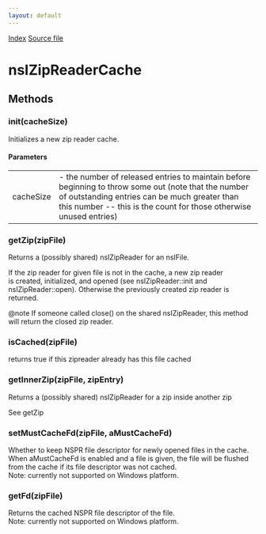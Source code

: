 ```yaml
---
layout: default
---
```

<div id='links'><a href="../index.html">Index</a>
<a href="http://dxr.mozilla.org/mozilla-central/source/modules/libjar/nsIZipReader.idl">Source file</a>
</div>

# nsIZipReaderCache #

## Methods ##

### init(cacheSize) ###
  
Initializes a new zip reader cache.   
  

#### Parameters ####

<table>

<tr>
<td>cacheSize</td>
<td>- the number of released entries to maintain before  
  beginning to throw some out (note that the number of outstanding  
  entries can be much greater than this number -- this is the count  
  for those otherwise unused entries)  
</td>
</tr>

</table>

### getZip(zipFile) ###
  
Returns a (possibly shared) nsIZipReader for an nsIFile.  
  
If the zip reader for given file is not in the cache, a new zip reader  
is created, initialized, and opened (see nsIZipReader::init and   
nsIZipReader::open). Otherwise the previously created zip reader is   
returned.  
  
@note If someone called close() on the shared nsIZipReader, this method   
      will return the closed zip reader.  
  

### isCached(zipFile) ###
  
returns true if this zipreader already has this file cached  
  

### getInnerZip(zipFile, zipEntry) ###
  
Returns a (possibly shared) nsIZipReader for a zip inside another zip  
  
See getZip  
  

### setMustCacheFd(zipFile, aMustCacheFd) ###
  
Whether to keep NSPR file descriptor for newly opened files in the cache.  
When aMustCacheFd is enabled and a file is given, the file will be flushed  
from the cache if its file descriptor was not cached.  
Note: currently not supported on Windows platform.  
  

### getFd(zipFile) ###
  
Returns the cached NSPR file descriptor of the file.  
Note: currently not supported on Windows platform.  
  
